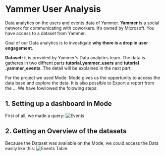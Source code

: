 # Yammer User Analysis

Data analytics on the users and events data of Yammer.
**Yammer** is a social network for communicating with coworkers. It’s owned by Microsoft. You have access to a dataset from Yammer.

Goal of our Data analytics is to investigate **why there is a drop in user engagement**.

**Dataset:** it is provided by Yammer's Data analytics team. The data is gatheres in two diffrent parts **tutorial.yammer_users** and **tutorial .yammer_events**. The detail will be explained in the next part.

For the project we used Mode. Mode gives us the oppertunity to access the data base and explore the data. It is also possible to Export a report from the ...
We have fowllowed the folowing steps:

## 1. Setting up a dashboard in Mode
First of all, we made a query:
![Events](https://github.com/AsiMrz/)


## 2. Getting an Overview of the datasets
Because the Dataset was available on the Mode, we could access the Data easily like this:
![Events Table](https://github.com/AsiMrz/yammer-events-users/find/main)


